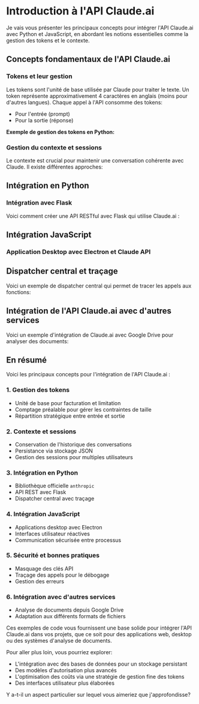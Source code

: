 # Introduction à l'API Claude.ai

Je vais vous présenter les principaux concepts pour intégrer l'API Claude.ai avec Python et JavaScript, en abordant les notions essentielles comme la gestion des tokens et le contexte.

## Concepts fondamentaux de l'API Claude.ai

### Tokens et leur gestion

Les tokens sont l'unité de base utilisée par Claude pour traiter le texte. Un token représente approximativement 4 caractères en anglais (moins pour d'autres langues). Chaque appel à l'API consomme des tokens:

- Pour l'entrée (prompt)
- Pour la sortie (réponse)

**Exemple de gestion des tokens en Python:**

### Gestion du contexte et sessions

Le contexte est crucial pour maintenir une conversation cohérente avec Claude. Il existe différentes approches:

## Intégration en Python

### Intégration avec Flask

Voici comment créer une API RESTful avec Flask qui utilise Claude.ai :

## Intégration JavaScript

### Application Desktop avec Electron et Claude API

## Dispatcher central et traçage

Voici un exemple de dispatcher central qui permet de tracer les appels aux fonctions:

## Intégration de l'API Claude.ai avec d'autres services

Voici un exemple d'intégration de Claude.ai avec Google Drive pour analyser des documents:

## En résumé

Voici les principaux concepts pour l'intégration de l'API Claude.ai :

### 1. Gestion des tokens

- Unité de base pour facturation et limitation
- Comptage préalable pour gérer les contraintes de taille
- Répartition stratégique entre entrée et sortie

### 2. Contexte et sessions

- Conservation de l'historique des conversations
- Persistance via stockage JSON
- Gestion des sessions pour multiples utilisateurs

### 3. Intégration en Python

- Bibliothèque officielle `anthropic`
- API REST avec Flask
- Dispatcher central avec traçage

### 4. Intégration JavaScript

- Applications desktop avec Electron
- Interfaces utilisateur réactives
- Communication sécurisée entre processus

### 5. Sécurité et bonnes pratiques

- Masquage des clés API
- Traçage des appels pour le débogage
- Gestion des erreurs

### 6. Intégration avec d'autres services

- Analyse de documents depuis Google Drive
- Adaptation aux différents formats de fichiers

Ces exemples de code vous fournissent une base solide pour intégrer l'API Claude.ai dans vos projets, que ce soit pour des applications web, desktop ou des systèmes d'analyse de documents.

Pour aller plus loin, vous pourriez explorer:

- L'intégration avec des bases de données pour un stockage persistant
- Des modèles d'autorisation plus avancés
- L'optimisation des coûts via une stratégie de gestion fine des tokens
- Des interfaces utilisateur plus élaborées

Y a-t-il un aspect particulier sur lequel vous aimeriez que j'approfondisse?